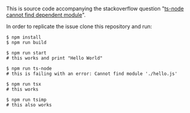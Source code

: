 This is source code accompanying the stackoverflow question "[ts-node cannot find dependent module](https://stackoverflow.com/questions/77733794/ts-node-cannot-find-dependent-module)".

In order to replicate the issue clone this repository and run:

```shell
$ npm install
$ npm run build

$ npm run start
# this works and print "Hello World"

$ npm run ts-node
# this is failing with an error: Cannot find module './hello.js'

$ npm run tsx
# this works

$ npm run tsimp
# this also works
```
